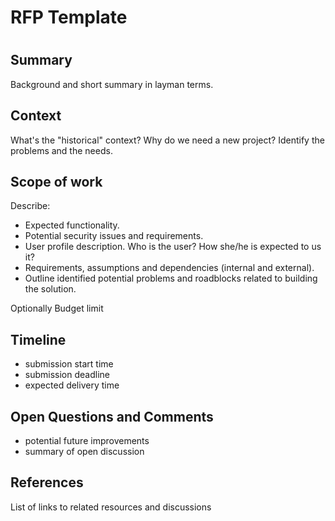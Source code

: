 # RFP Template

# <RFP Title>

## Summary

Background and short summary in layman terms.

## Context

What's the "historical" context? Why do we need a new project?
Identify the problems and the needs.

## Scope of work

Describe:

- Expected functionality.
- Potential security issues and requirements.
- User profile description. Who is the user? How she/he is expected to us it?
- Requirements, assumptions and dependencies (internal and external).
- Outline identified potential problems and roadblocks related to building the solution.

Optionally Budget limit

## Timeline

- submission start time
- submission deadline
- expected delivery time

## Open Questions and Comments

- potential future improvements
- summary of open discussion

## References

List of links to related resources and discussions
